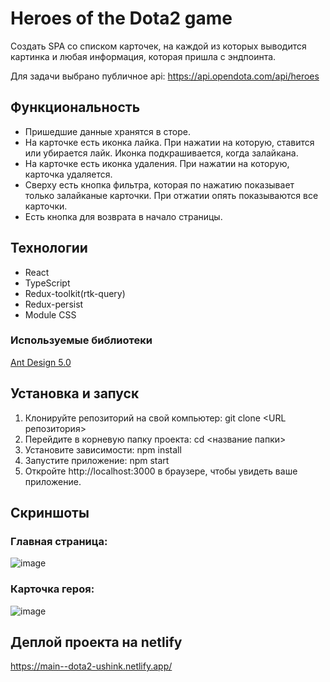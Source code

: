 # Heroes of the Dota2 game

Создать SPA со списком карточек, на каждой из которых выводится картинка и любая информация, которая пришла с эндпоинта. 

Для задачи выбрано публичное api: https://api.opendota.com/api/heroes

## Функциональность

* Пришедшие данные хранятся в сторе.
* На карточке есть иконка лайка. При нажатии на которую, ставится или убирается лайк. Иконка подкрашивается, когда залайкана.
* На карточке есть иконка удаления. При нажатии на которую, карточка удаляется.
* Сверху есть кнопка фильтра, которая по нажатию показывает только залайканые карточки. При отжатии опять показываются все карточки.
* Есть кнопка для возврата в начало страницы.

## Технологии

* React
* TypeScript
* Redux-toolkit(rtk-query)
* Redux-persist
* Module CSS

### Используемые библиотеки

 [Ant Design 5.0](https://ant.design/components/icon)
 
## Установка и запуск

1. Клонируйте репозиторий на свой компьютер: git clone <URL репозитория>
2. Перейдите в корневую папку проекта: cd <название папки>
3. Установите зависимости: npm install
4. Запустите приложение: npm start
5. Откройте http://localhost:3000 в браузере, чтобы увидеть ваше приложение.

## Скриншоты

### Главная страница:
![image](https://github.com/ushink/card-like-dota/assets/131166403/d92595a0-a68b-4b71-b183-ddb62dcbd026)

### Карточка героя:
![image](https://github.com/ushink/card-like-dota/assets/131166403/d5d0e216-a477-4d87-a22f-7b0550c8262a)

## Деплой проекта на netlify
https://main--dota2-ushink.netlify.app/
